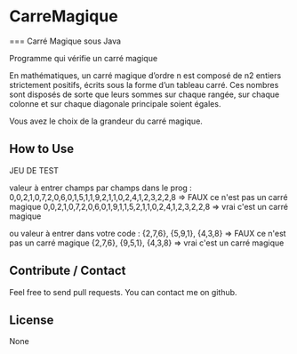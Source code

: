 # CarreMagique
===
Carré Magique sous Java

Programme qui vérifie un carré magique

En mathématiques, un carré magique d’ordre n est composé de n2 entiers strictement positifs, écrits sous la forme d’un tableau carré. Ces nombres sont disposés de sorte que leurs sommes sur chaque rangée, sur chaque colonne et sur chaque diagonale principale soient égales. 

Vous avez le choix de la grandeur du carré magique.


How to Use
---
JEU DE TEST

valeur à entrer champs par champs dans le prog : 
	0,0,2,1,0,7,2,0,6,0,1,5,1,1,9,2,1,1,0,2,4,1,2,3,2,2,8 => FAUX ce n'est pas un carré magique
	0,0,2,1,0,7,2,0,6,0,1,9,1,1,5,2,1,1,0,2,4,1,2,3,2,2,8 => vrai c'est un carré magique
 
ou valeur à entrer dans votre code :
	{2,7,6}, {5,9,1}, {4,3,8} => FAUX ce n'est pas un carré magique
	{2,7,6}, {9,5,1}, {4,3,8} => vrai c'est un carré magique
 

Contribute / Contact
---

Feel free to send pull requests.
You can contact me on github.

License
---

None
